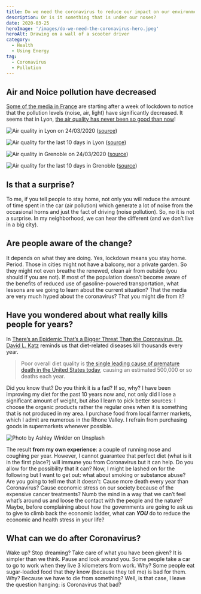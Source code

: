 ```yaml
---
title: Do we need the coronavirus to reduce our impact on our environment?
description: Or is it something that is under our noses?
date: 2020-03-25
heroImage: '/images/do-we-need-the-coronavirus-hero.jpeg'
heroAlt: Drawing on a wall of a scooter driver
category:
  - Health
  - Using Energy
tag:
  - Coronavirus
  - Pollution
---
```


## Air and Noice pollution have decreased

[Some of the media in France](https://www.cnews.fr/france/2020-03-23/pollution-bruit-lumiere-les-effets-inattendus-du-confinement-paris-939284) are starting after a week of lockdown to notice that the pollution levels (noise, air, light) have significantly decreased. It seems that in Lyon, [the air quality has never been so good than now](https://france3-regions.francetvinfo.fr/auvergne-rhone-alpes/rhone/lyon/coronavirus-confinement-jamais-lyon-qualite-air-n-ete-bonne-1805728.html)!

![Air quality in Lyon on 24/03/2020](/images/do-we-need-the-coronavirus-to-reduce-lyon-pollution.jpg) ([source](https://www.atmo-auvergnerhonealpes.fr/monair/commune/69123))

![Air quality for the last 10 days in Lyon](/images/do-we-need-the-coronavirus-to-reduce-lyon-pollution2.jpg) ([source](https://www.atmo-auvergnerhonealpes.fr/monair/commune/69123))

![Air quality in Grenoble on 24/03/2020](/images/do-we-need-the-coronavirus-to-reduce-grenoble-pollution.jpg) ([source](https://www.atmo-auvergnerhonealpes.fr/monair/commune/38185))

![Air quality for the last 10 days in Grenoble](/images/do-we-need-the-coronavirus-to-reduce-grenoble-pollution2.jpg) ([source](https://www.atmo-auvergnerhonealpes.fr/monair/commune/38185))

## Is that a surprise?

To me, if you tell people to stay home, not only you will reduce the amount of time spent in the car (air pollution) which generate a lot of noise from the occasional horns and just the fact of driving (noise pollution). So, no it is not a surprise. In my neighborhood, we can hear the different (and we don’t live in a big city).

## Are people aware of the change?

It depends on what they are doing. Yes, lockdown means you stay home. Period. Those in cities might not have a balcony, nor a private garden. So they might not even breathe the renewed, clean air from outside (you should if you are not). If most of the population doesn’t become aware of the benefits of reduced use of gasoline-powered transportation, what lessons are we going to learn about the current situation? That the media are very much hyped about the coronavirus? That you might die from it?

## Have you wondered about what really kills people for years?

In [There’s an Epidemic That’s a Bigger Threat Than the Coronavirus, Dr. David L. Katz](https://heated.medium.com/theres-an-epidemic-that-s-a-bigger-threat-than-the-coronavirus-ce6e0697185b) reminds us that diet-related diseases kill thousands every year.

> Poor overall diet quality is [the single leading cause of premature death in the United States today](https://www.nytimes.com/2019/08/26/opinion/food-nutrition-health-care.html), causing an estimated 500,000 or so deaths each year.

Did you know that? Do you think it is a fad? If so, why? I have been improving my diet for the past 10 years now and, not only did I lose a significant amount of weight, but also I learn to pick better sources: I choose the organic products rather the regular ones when it is something that is not produced in my area. I purchase food from local farmer markets, which I admit are numerous in the Rhone Valley. I refrain from purchasing goods in supermarkets whenever possible.

![Photo by Ashley Winkler on Unsplash](/images/do-we-need-the-coronavirus-market.jpeg)

The result **from my own experience**: a couple of running nose and coughing per year. However, I cannot guarantee that perfect diet (what is it in the first place?) will immune you from Coronavirus but it can help. Do you allow for the possibility that it can? Now, I might be lashed on for the following but I want to get out: what about smoking or substance abuse? Are you going to tell me that it doesn’t: Cause more death every year than Coronavirus? Cause economic stress on our society because of the expensive cancer treatments? Numb the mind in a way that we can’t feel what’s around us and loose the contact with the people and the nature? Maybe, before complaining about how the governments are going to ask us to give to climb back the economic ladder, what can **_YOU_** do to reduce the economic and health stress in your life?

## What can we do after Coronavirus?

Wake up? Stop dreaming? Take care of what you have been given? It is simpler than we think. Pause and look around you. Some people take a car to go to work when they live 3 kilometers from work. Why? Some people eat sugar-loaded food that they know (because they tell me) is bad for them. Why? Because we have to die from something? Well, is that case, I leave the question hanging: is Coronavirus that bad?

